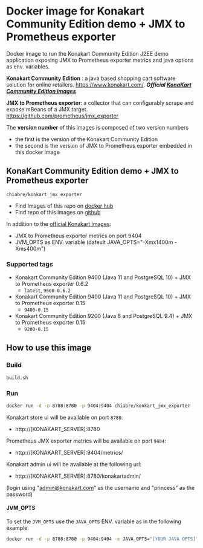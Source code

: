 # Docker image for Konakart Community Edition demo + JMX to Prometheus exporter

Docker image to run the Konakart Community Edition J2EE demo application exposing JMX to Prometheus exporter metrics and java options as env. variables.

**Konakart Community Edition** : a java based shopping cart software solution for online retailers. https://www.konakart.com/. ***Official [KonaKart Community Edition images](https://hub.docker.com/r/konakart)***

**JMX to Prometheus exporter**: a collector that can configurably scrape and expose mBeans of a JMX target. https://github.com/prometheus/jmx_exporter

The **version number** of this images is composed of two version numbers
  * the first is the version of the Konakart Community Edition 
  * the second is the version of JMX to Prometheus exporter embedded in this docker image

## KonaKart Community Edition demo + JMX to Prometheus exporter

`chiabre/konkart_jmx_exporter`

* Find Images of this repo on [docker hub](https://hub.docker.com/repository/docker/chiabre/konakart_jmx_exporter)
* Find repo of this images on [github](https://github.com/chiabre/konakart_jmx_exporter)

In addition to the [official Konakart images](https://hub.docker.com/r/konakart):
* JMX to Prometheus exporter metrics on port 9404
* JVM_OPTS as ENV. variable (dafeult JAVA_OPTS="-Xmx1400m -Xms400m")

### Supported tags

* Konakart Community Edition 9400 (Java 11 and PostgreSQL 10) + JMX to Prometheus exporter 0.6.2
   * `latest`, `9600-0.6.2`
* Konakart Community Edition 9400 (Java 11 and PostgreSQL 10) + JMX to Prometheus exporter 0.15
   * `9400-0.15`
* Konakart Community Edition 9200 (Java 8 and PostgreSQL 9.4) + JMX to Prometheus exporter 0.15
   * `9200-0.15`

## How to use this image

### Build

```bash
build.sh
```

### Run

```bash
docker run -d -p 8780:8780 -p 9404:9404 chiabre/konkart_jmx_exporter
```

Konakart store ui will be available on port `8780`:

* http://[KONAKART_SERVER]:8780

Prometheus JMX exporter metrics will be available on port `9404`:

* http://[KONAKART_SERVER]:9404/metrics/

Konakart admin ui will be available at the following url:

* http://[KONAKART_SERVER]:8780/konakartadmin/

(login using "admin@konakart.com" as the username and "princess" as the password)

#### JVM_OPTS

To set the `JVM_OPTS` use the `JAVA_OPTS` ENV. variable as in the following example

```bash
docker run -d -p 8780:8780 -p 9404:9404 -e JAVA_OPTS="[YOUR JAVA OPTS]" chiabre/konkart_jmx_exporter`
```
